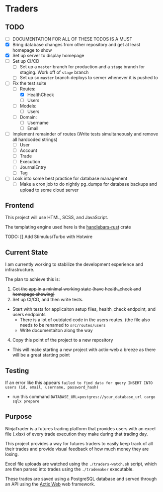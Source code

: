 # Traders

## TODO
- [ ] DOCUMENTATION FOR ALL OF THESE TODOS IS A MUST
- [x] Bring database changes from other repository and get at least homepage to show
- [x] Set up server to display homepage
- [ ] Set up CI/CD
  - [ ] Set up a `master` branch for production and a `stage` branch for staging. Work off of `stage` branch
  - [ ] Set up so `master` branch deploys to server whenever it is pushed to
- [ ] Fix the test suite
  - [ ] Routes:
    - [x] HealthCheck
    - [ ] Users
  - [ ] Models:
    - [ ] Users
  - [ ] Domain:
    - [ ] Username
    - [ ] Email
- [ ] Implement remainder of routes (Write tests simultaneously and remove all hardcoded strings)
  - [ ] User
  - [ ] Account
  - [ ] Trade
  - [ ] Execution
  - [ ] JournalEntry
  - [ ] Tag
- [ ] Look into some best practice for database management
  - [ ] Make a cron job to do nightly pg_dumps for database backups and upload to some cloud server

## Frontend

This project will use HTML, SCSS, and JavaScript.

The templating engine used here is the [handlebars-rust](https://github.com/sunng87/handlebars-rust) crate

TODO:
  [] Add Stimulus/Turbo with Hotwire

## Current State

I am currently working to stabilize the development experience and infrastructure.

The plan to achieve this is:
1. ~~Get the app in a minimal working state (have health_check and homepage showing)~~
2. Set up CI/CD, and then write tests.
  - Start with tests for applicaiton setup files, health_check endpoint, and users endpoints
    - There is a lot of outdated code in the users routes. (the file also needs to be renamed to `src/routes/users`
    - Write documentaiton along the way
4. Copy this point of the project to a new repository
  - This will make starting a new project with actix-web a breeze as there will be a great starting point

## Testing

If an error like this appears `failed to find data for query INSERT INTO users (id, email, username, password_hash)`
 - run this command `DATABASE_URL=postgres://your_database_url cargo sqlx prepare`

## Purpose

NinjaTrader is a futures trading platform that provides users with an excel file (.xlsx) of every trade execution they make during that trading day.

This project provides a way for futures traders to easily keep track of all their trades and provide visual feedback of how much money they are losing.

Excel file uploads are watched using the `./traders-watch.sh` script, which are then parsed into trades using the `./trademaker` executable.

These trades are saved using a PostgreSQL database and served through an API using the [Actix Web](https://github.com/actix/actix-web "Actix Web") web framework.


